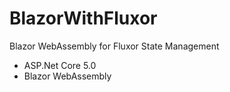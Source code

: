 # BlazorWithFluxor
Blazor WebAssembly for Fluxor State Management

* ASP.Net Core 5.0
* Blazor WebAssembly
